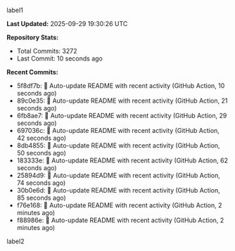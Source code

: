 
label1 
<!-- ACTIVITY_START -->
**Last Updated:** 2025-09-29 19:30:26 UTC

**Repository Stats:**
- Total Commits: 3272
- Last Commit: 10 seconds ago

**Recent Commits:**
- 5f8df7b: 🤖 Auto-update README with recent activity (GitHub Action, 10 seconds ago)
- 89c0e35: 🤖 Auto-update README with recent activity (GitHub Action, 21 seconds ago)
- 6fb8ae7: 🤖 Auto-update README with recent activity (GitHub Action, 29 seconds ago)
- 697036c: 🤖 Auto-update README with recent activity (GitHub Action, 42 seconds ago)
- 8db4855: 🤖 Auto-update README with recent activity (GitHub Action, 50 seconds ago)
- 183333e: 🤖 Auto-update README with recent activity (GitHub Action, 62 seconds ago)
- 25894d9: 🤖 Auto-update README with recent activity (GitHub Action, 74 seconds ago)
- 30b0e6d: 🤖 Auto-update README with recent activity (GitHub Action, 85 seconds ago)
- f76e168: 🤖 Auto-update README with recent activity (GitHub Action, 2 minutes ago)
- f88986e: 🤖 Auto-update README with recent activity (GitHub Action, 2 minutes ago)
<!-- ACTIVITY_END -->

label2
